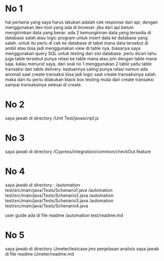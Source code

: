 # No 1

hal pertama yang saya harus lakukan adalah cek response dari api, dengan menggunakan dev-tool yang ada di browser. jika dari api belum mengirimkan data yang benar.
ada 2 kemungkinan data yang tersedia di database salah atau logic program untuk insert data ke database yang salah.
untuk itu perlu di cek ke database di tabel mana data tersebut di ambil atau bisa jadi menggunakan view di table nya.
biasanya saya menggunakan query SQL untuk testing dari sisi database. perlu dicari tahu juga table tersebut punya relasi ke table mana atau join dengan table mana saja.
kalau menurut saya, dari soal no 1 menggunakan 2 table yaitu table transaksi dan table delivery. keduannya saling punya relasi namun ada anomali saat create transaksi bisa jadi logic saat create transaksinya salah. maka dari itu perlu dilakukan black box testing mulai dari create transaksi sampai transaksinya selesai di create.

# No 2
saya jawab di directory /Unit Test/javascript.js

# No 3
saya jawab di directory /Cypress/integration/common/checkOut.feature

# No 4
saya jawab di directory :
/automation test/src/main/java/Tests/Schenario1.java
/automation test/src/main/java/Tests/Schenario2.java
/automation test/src/main/java/Tests/Schenario3.java
/automation test/src/main/java/Tests/Schenario4.java

user guide ada di file readme /automation test/readme.md

# No 5
saya jawab di directory /Jmeter/testcase.jmx
penjelasan analisis saya jawab di file readme /Jmeter/readme.md
